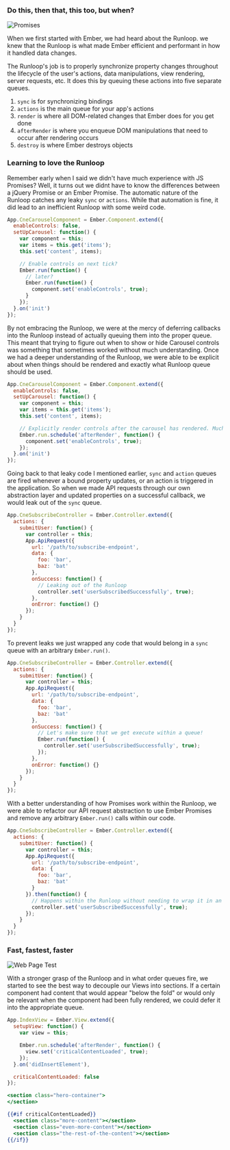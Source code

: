 ### Do this, then that, this too, but when?

![Promises](https://www.dropbox.com/s/odvkg3kge0fmukd/promises.gif?dl=1)

When we first started with Ember, we had heard about the Runloop. we knew that the
Runloop is what made Ember efficient and performant in how it handled data changes.

The Runloop's job is to properly synchronize property changes throughout the
lifecycle of the user's actions, data manipulations, view rendering, server
requests, etc. It does this by queuing these actions into five separate queues.

1. `sync` is for synchronizing bindings
2. `actions` is the main queue for your app's actions
3. `render` is where all DOM-related changes that Ember does for you get done
4. `afterRender` is where you enqueue DOM manipulations that need to occur after
rendering occurs
5. `destroy` is where Ember destroys objects

### Learning to love the Runloop

Remember early when I said we didn't have much experience with JS Promises? Well,
it turns out we didnt have to know the differences between a jQuery Promise or an
Ember Promise. The automatic nature of the Runloop catches any leaky `sync` or
`actions`. While that automation is fine, it did lead to an inefficient Runloop
with some weird code.

```js
App.CneCarouselComponent = Ember.Component.extend({
  enableControls: false,
  setUpCarousel: function() {
    var component = this;
    var items = this.get('items');
    this.set('content', items);

    // Enable controls on next tick?
    Ember.run(function() {
      // later?
      Ember.run(function() {
        component.set('enableControls', true);
      }
    });
  }.on('init')
});
```

By not embracing the Runloop, we were at the mercy of deferring callbacks into the
Runloop instead of actually queuing them into the proper queue. This meant that
trying to figure out when to show or hide Carousel controls was something that
sometimes worked without much understanding. Once we had a deeper understanding
of the Runloop, we were able to be explicit about when things should be rendered
and exactly what Runloop queue should be used.

```js
App.CneCarouselComponent = Ember.Component.extend({
  enableControls: false,
  setUpCarousel: function() {
    var component = this;
    var items = this.get('items');
    this.set('content', items);

    // Explicitly render controls after the carousel has rendered. Much better.
    Ember.run.schedule('afterRender', function() {
      component.set('enableControls', true);
    });
  }.on('init')
});
```

Going back to that leaky code I mentioned earlier, `sync` and `action` queues are
fired whenever a bound property updates, or an action is triggered in the
application. So when we made API requests through our own abstraction layer and
updated properties on a successful callback, we would leak out of the `sync` queue.

```js
App.CneSubscribeController = Ember.Controller.extend({
  actions: {
    submitUser: function() {
      var controller = this;
      App.ApiRequest({
        url: '/path/to/subscribe-endpoint',
        data: {
          foo: 'bar',
          baz: 'bat'
        },
        onSuccess: function() {
          // Leaking out of the Runloop
          controller.set('userSubscribedSuccessfully', true);
        },
        onError: function() {}
      });
    }
  }
});
```

To prevent leaks we just wrapped any code that would belong in a `sync` queue with
an arbitrary `Ember.run()`.

```js
App.CneSubscribeController = Ember.Controller.extend({
  actions: {
    submitUser: function() {
      var controller = this;
      App.ApiRequest({
        url: '/path/to/subscribe-endpoint',
        data: {
          foo: 'bar',
          baz: 'bat'
        },
        onSuccess: function() {
          // Let's make sure that we get execute within a queue!
          Ember.run(function() {
            controller.set('userSubscribedSuccessfully', true);
          });
        },
        onError: function() {}
      });
    }
  }
});
```

With a better understanding of how Promises work within the Runloop, we were able
to refactor our API request abstraction to use Ember Promises and remove any arbitrary
`Ember.run()` calls within our code.

```js
App.CneSubscribeController = Ember.Controller.extend({
  actions: {
    submitUser: function() {
      var controller = this;
      App.ApiRequest({
        url: '/path/to/subscribe-endpoint',
        data: {
          foo: 'bar',
          baz: 'bat'
        }
      }).then(function() {
        // Happens within the Runloop without needing to wrap it in an Ember.run()
        controller.set('userSubscribedSuccessfully', true);
      });
    }
  }
});
```
### Fast, fastest, faster

![Web Page Test](https://www.dropbox.com/s/nw5a2yr2zhbu9bz/2014-09-22%2021.28.49.png?dl=1)

With a stronger grasp of the Runloop and in what order queues fire, we started to
see the best way to decouple our Views into sections. If a certain component had
content that would appear "below the fold" or would only be relevant when the component
had been fully rendered, we could defer it into the appropriate queue.

```js
App.IndexView = Ember.View.extend({
  setupView: function() {
    var view = this;

    Ember.run.schedule('afterRender', function() {
      view.set('criticalContentLoaded', true);
    });
  }.on('didInsertElement'),

  criticalContentLoaded: false
});
```

```hbs
<section class="hero-container">
</section>

{{#if criticalContentLoaded}}
  <section class="more-content"></section>
  <section class="even-more-content"></section>
  <section class="the-rest-of-the-content"></section>
{{/if}}
```
